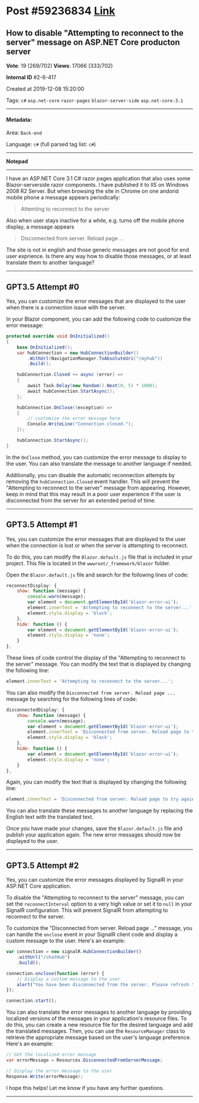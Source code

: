 
# Post \#59236834 [Link](https://stackoverflow.com/questions/59236834/)

## How to disable "Attempting to reconnect to the server" message on ASP.NET Core producton server

**Vote**: 19 (269/702) **Views**: 17066 (333/702) 

**Internal ID** \#2-6-417

Created at 2019-12-08 15:20:00

Tags: `c#` `asp.net-core` `razor-pages` `blazor-server-side` `asp.net-core-3.1`

----------

#### Metadata:

Area: `Back-end`

Language: `c#` (full parsed tag list: `c#`)

----------

**Notepad**


----------

I have an ASP.NET Core 3.1 C# razor pages application that also uses some Blazor-serverside razor components. I have published it to IIS on Windows 2008 R2 Server.
But when browsing the site in Chrome on one andorid mobile phone a message appears periodically:

> Attemting to reconnect to the server

Also when user stays inactive for a while, e.g. turns off the  mobile phone display, a message appears

> Disconnected from server. Reload page ...

The site is not in english and those generic messages are not good for end user exprience. Is there any way how to disable  those messages, or at least translate them to another language?


----------
        
## GPT3.5 Attempt \#0

Yes, you can customize the error messages that are displayed to the user when there is a connection issue with the server. 

In your Blazor component, you can add the following code to customize the error message:

```csharp
protected override void OnInitialized()
{
    base.OnInitialized();
    var hubConnection = new HubConnectionBuilder()
        .WithUrl(NavigationManager.ToAbsoluteUri("/myhub"))
        .Build();

    hubConnection.Closed += async (error) =>
    {
        await Task.Delay(new Random().Next(0, 5) * 1000);
        await hubConnection.StartAsync();
    };

    hubConnection.OnClose((exception) =>
    {
        // customize the error message here
        Console.WriteLine("Connection closed.");
    });

    hubConnection.StartAsync();
}
```

In the `OnClose` method, you can customize the error message to display to the user. You can also translate the message to another language if needed.

Additionally, you can disable the automatic reconnection attempts by removing the `hubConnection.Closed` event handler. This will prevent the "Attempting to reconnect to the server" message from appearing. However, keep in mind that this may result in a poor user experience if the user is disconnected from the server for an extended period of time.

--------

## GPT3.5 Attempt \#1

Yes, you can customize the error messages that are displayed to the user when the connection is lost or when the server is attempting to reconnect. 

To do this, you can modify the `Blazor.default.js` file that is included in your project. This file is located in the `wwwroot/_framework/blazor` folder.

Open the `Blazor.default.js` file and search for the following lines of code:

```javascript
reconnectDisplay: {
    show: function (message) {
        console.warn(message);
        var element = document.getElementById('blazor-error-ui');
        element.innerText = 'Attempting to reconnect to the server...';
        element.style.display = 'block';
    },
    hide: function () {
        var element = document.getElementById('blazor-error-ui');
        element.style.display = 'none';
    }
},
```

These lines of code control the display of the "Attempting to reconnect to the server" message. You can modify the text that is displayed by changing the following line:

```javascript
element.innerText = 'Attempting to reconnect to the server...';
```

You can also modify the `Disconnected from server. Reload page ...` message by searching for the following lines of code:

```javascript
disconnectedDisplay: {
    show: function (message) {
        console.warn(message);
        var element = document.getElementById('blazor-error-ui');
        element.innerText = 'Disconnected from server. Reload page to try again.';
        element.style.display = 'block';
    },
    hide: function () {
        var element = document.getElementById('blazor-error-ui');
        element.style.display = 'none';
    }
},
```

Again, you can modify the text that is displayed by changing the following line:

```javascript
element.innerText = 'Disconnected from server. Reload page to try again.';
```

You can also translate these messages to another language by replacing the English text with the translated text.

Once you have made your changes, save the `Blazor.default.js` file and publish your application again. The new error messages should now be displayed to the user.

--------

## GPT3.5 Attempt \#2

Yes, you can customize the error messages displayed by SignalR in your ASP.NET Core application. 

To disable the "Attempting to reconnect to the server" message, you can set the `reconnectInterval` option to a very high value or set it to `null` in your SignalR configuration. This will prevent SignalR from attempting to reconnect to the server.

To customize the "Disconnected from server. Reload page ..." message, you can handle the `onclose` event in your SignalR client code and display a custom message to the user. Here's an example:

```javascript
var connection = new signalR.HubConnectionBuilder()
    .withUrl("/chatHub")
    .build();

connection.onclose(function (error) {
    // Display a custom message to the user
    alert("You have been disconnected from the server. Please refresh the page to reconnect.");
});

connection.start();
```

You can also translate the error messages to another language by providing localized versions of the messages in your application's resource files. To do this, you can create a new resource file for the desired language and add the translated messages. Then, you can use the `ResourceManager` class to retrieve the appropriate message based on the user's language preference. Here's an example:

```csharp
// Get the localized error message
var errorMessage = Resources.DisconnectedFromServerMessage;

// Display the error message to the user
Response.Write(errorMessage);
```

I hope this helps! Let me know if you have any further questions.

--------
